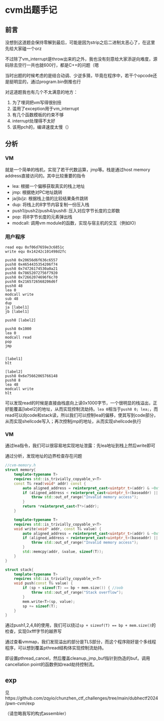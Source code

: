 # cvm出题手记

## 前言

没想到这道题会保持零解到最后，可能是因为strip之后二进制太恶心了，在这里先给大家磕一个orz

不过除了vm_interrupt是throw出来的之外，我也没有刻意给大家添逆向难度，源码除去空行一共也就600行，都是C++的问题（嗯

当时出题的时候考虑的是结合动调、少逆多猜，毕竟在程序中，若干个opcode还是挺明显的，通过program.bin倒推也行

对这道题我也有几个不太满意的地方：

1. 为了埋洞把vm写得很别扭
2. 滥用了exception用于vm_interrupt
3. 有几个函数模板的约束不够
4. interrupt处理得不太好
5. 该用pch的，编译速度太慢（）

## 分析

### VM

就是一个简单的栈机，实现了若干代数运算，jmp等。栈是通过host memory address直接访问的。其中比较重要的指令

- lea: 根据一个偏移获取真实的栈上地址
- jmp: 根据绝对PC地址跳转
- ja/jb/jz: 根据栈上值的比较结果条件跳转
- dup: 将栈上的8字节内容复制一份压入栈
- push1/push2/push4/push8: 压入对应字节长度的立即数
- pop: 将8字节长度的元素弹出栈
- modcall: 调用vm module的函数，实现与宿主机的交互（例如IO）

### 用户程序

```
read equ 0xf06d7659e3c6851c
write equ 0x14242c101498d2fc

push8 0x20656d6f636c6557
push8 0x4654435354206f74
push8 0x74726174530a0a21
push8 0x78652072756f7920
push8 0x72662074696f6c70
push8 0x2165726568206d6f
push8 48
lea 0
modcall write
sub 48
dup
ja [label1]
jb [label1]

push8 [label2]

push8 0x1000
lea 0
modcall read
pop
jmp


[label1]
hlt

[label2]
push8 0x6e75662065766148
push8 8
lea 48
modcall write
hlt
```

可以发现read的时候是直接由栈底向上读0x1000字节，一个很明显的栈溢出，正好能覆盖[label2]的地址，从而实现控制流劫持。`lea 0`相当于`push8 0; lea;`，而read可以向code和stack读，所以我们可以控制lea的偏移，使其写到code部分，从而实现shellcode写入；再次控制jmp的地址，从而实现shellcode执行

### VM

通过lea指令，我们可以很容易地实现地址泄露：先lea地址到栈上然后write即可

通过分析，发现地址的边界检查存在问题

```c++
//cvm-memory.h
struct memory{
    template<typename T>
    requires std::is_trivially_copyable_v<T>
    const T& read(void* addr) const {
        auto aligned_address = reinterpret_cast<uintptr_t>(addr) & ~0xfff;
        if (aligned_address < reinterpret_cast<uintptr_t>(baseaddr) || aligned_address > reinterpret_cast<uintptr_t>(baseaddr) + _size) { //oob
            throw std::out_of_range("Invalid memory access");
        }
        return *reinterpret_cast<T*>(addr);
    }

    template<typename T>
    requires std::is_trivially_copyable_v<T>
    void write(void* addr, const T& value) {
        auto aligned_address = reinterpret_cast<uintptr_t>(addr) & ~0xfff;
        if (aligned_address < reinterpret_cast<uintptr_t>(baseaddr) || aligned_address > reinterpret_cast<uintptr_t>(baseaddr) + _size) { //oob
            throw std::out_of_range("Invalid memory access");
        }
        std::memcpy(addr, &value, sizeof(T));
    }
}

struct stack{
    template<typename T>
    requires std::is_trivially_copyable_v<T>
    void push(const T& value) {
        if (sp + sizeof(T) == bp + mem.size()) { //oob
            throw std::out_of_range("Stack overflow");
        }
        mem.write<T>(sp, value);
        sp += sizeof(T);
    }
}

```

通过push1,2,4,8的使用，我们可以绕过`sp + sizeof(T) == bp + mem.size()`的检查，实现0xfff字节的越界写

通过查看vmmap，我们发现溢出的部分是TLS部分，而这个程序刚好是个多线程程序，可以想到覆盖pthread结构体实现控制流劫持。

即设置pthread_cancel，然后覆盖cleanup_jmp_buf指针到伪造的buf。调用cancellation point的函数例如read劫持控制流。

## exp

见https://github.com/zqyio/chunzhen_ctf_challenges/tree/main/dubhectf2024/pwn-cvm/exp

（请忽略我写的构式assembler）